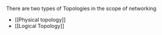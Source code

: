 There are two types of Topologies in the scope of networking
- [[Physical topology]]
- [[Logical Topology]]
